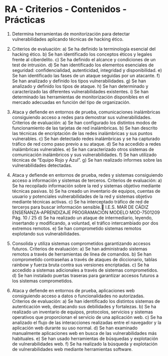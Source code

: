 # RA - Criterios - Contenidos - Prácticas

1. Determina herramientas de monitorización para detectar vulnerabilidades aplicando técnicas de hacking ético.&#x20;



1. Criterios de evaluación: a) Se ha definido la terminología esencial del hacking ético. b) Se han identificado los conceptos éticos y legales frente al ciberdelito. c) Se ha definido el alcance y condiciones de un test de intrusión. d) Se han identificado los elementos esenciales de seguridad: confidencialidad, autenticidad, integridad y disponibilidad. e) Se han identificado las fases de un ataque seguidas por un atacante. f) Se han analizado y definido los tipos vulnerabilidades. g) Se han analizado y definido los tipos de ataque. h) Se han determinado y caracterizado las diferentes vulnerabilidades existentes. i) Se han determinado las herramientas de monitorización disponibles en el mercado adecuadas en función del tipo de organización.
2. Ataca y defiende en entornos de prueba, comunicaciones inalámbricas consiguiendo acceso a redes para demostrar sus vulnerabilidades. Criterios de evaluación: a) Se han configurado los distintos modos de funcionamiento de las tarjetas de red inalámbricas. b) Se han descrito las técnicas de encriptación de las redes inalámbricas y sus puntos vulnerables. c) Se han detectado redes inalámbricas y se ha capturado tráfico de red como paso previo a su ataque. d) Se ha accedido a redes inalámbricas vulnerables. e) Se han caracterizado otros sistemas de comunicación inalámbricos y sus vulnerabilidades. f) Se han utilizado técnicas de “Equipo Rojo y Azul”. g) Se han realizado informes sobre las vulnerabilidades detectadas.
3. Ataca y defiende en entornos de prueba, redes y sistemas consiguiendo acceso a información y sistemas de terceros. Criterios de evaluación: a) Se ha recopilado información sobre la red y sistemas objetivo mediante técnicas pasivas. b) Se ha creado un inventario de equipos, cuentas de usuario y potenciales vulnerabilidades de la red y sistemas objetivo mediante técnicas activas. c) Se ha interceptado tráfico de red de terceros para buscar información sensible. I.E.S. MAR DE CÁDIZ ENSEÑANZA-APRENDIZAJE PROGRAMACIÓN MODELO MOD-7501209 Pág. 10 / 25 d) Se ha realizado un ataque de intermediario, leyendo, insertando y modificando, a voluntad, el tráfico intercambiado por dos extremos remotos. e) Se han comprometido sistemas remotos explotando sus vulnerabilidades.
4. Consolida y utiliza sistemas comprometidos garantizando accesos futuros. Criterios de evaluación: a) Se han administrado sistemas remotos a través de herramientas de línea de comandos. b) Se han comprometido contraseñas a través de ataques de diccionario, tablas rainbow y fuerza bruta contra sus versiones encriptadas. c) Se ha accedido a sistemas adicionales a través de sistemas comprometidos. d) Se han instalado puertas traseras para garantizar accesos futuros a los sistemas comprometidos.
5. Ataca y defiende en entornos de prueba, aplicaciones web consiguiendo acceso a datos o funcionalidades no autorizadas. Criterios de evaluación: a) Se han identificado los distintos sistemas de autenticación web, destacando sus debilidades y fortalezas. b) Se ha realizado un inventario de equipos, protocolos, servicios y sistemas operativos que proporcionan el servicio de una aplicación web. c) Se ha analizado el flujo de las interacciones realizadas entre el navegador y la aplicación web durante su uso normal. d) Se han examinado manualmente aplicaciones web en busca de las vulnerabilidades más habituales. e) Se han usado herramientas de búsquedas y explotación de vulnerabilidades web. f) Se ha realizado la búsqueda y explotación de vulnerabilidades web mediante herramientas software.
